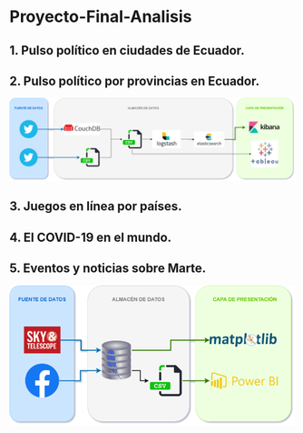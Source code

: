 # Proyecto-Final-Analisis
## 1.     Pulso político en ciudades de Ecuador.
###

## 2.     Pulso político por provincias en Ecuador.
<img src="2_PulsoPoliticoProvincias/DataLake_ProvinciasEC.png"/>

## 3.     Juegos en línea por países.
###

## 4.     El COVID-19 en el mundo.
###

## 5.     Eventos y noticias sobre Marte.
<img src="5_Marte/DataLake_Mars.png" width="550"/>

